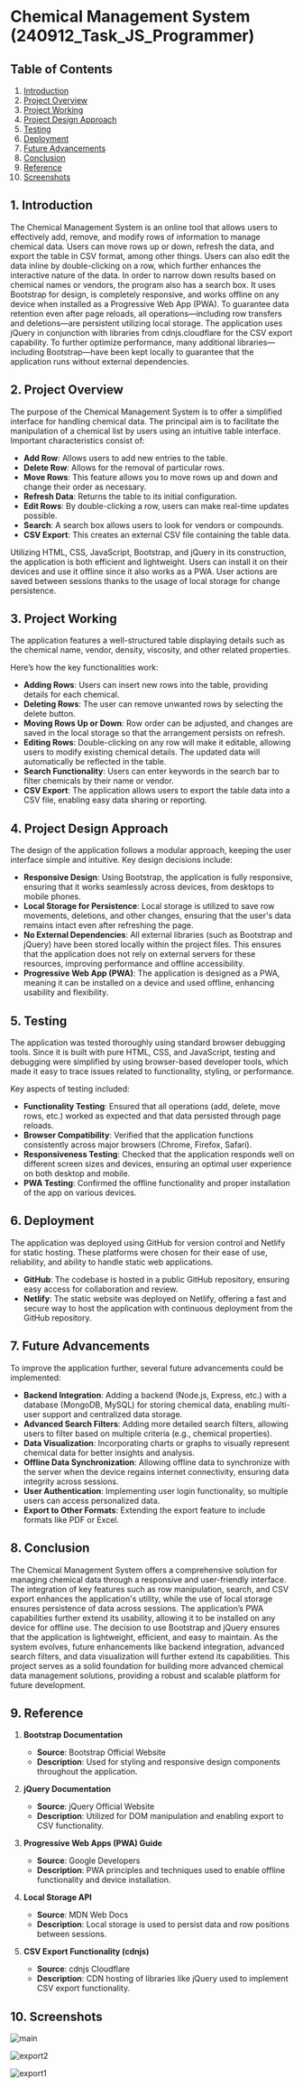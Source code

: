 # Chemical Management System (240912_Task_JS_Programmer)

## Table of Contents
1. [Introduction](#introduction)
2. [Project Overview](#project-overview)
3. [Project Working](#project-working)
4. [Project Design Approach](#project-design-approach)
5. [Testing](#testing)
6. [Deployment](#deployment)
7. [Future Advancements](#future-advancements)
8. [Conclusion](#conclusion)
9. [Reference](#reference)
10. [Screenshots](#screenshots)

## 1. Introduction
The Chemical Management System is an online tool that allows users to effectively add, remove, and modify rows of information to manage chemical data. Users can move rows up or down, refresh the data, and export the table in CSV format, among other things. Users can also edit the data inline by double-clicking on a row, which further enhances the interactive nature of the data. In order to narrow down results based on chemical names or vendors, the program also has a search box. It uses Bootstrap for design, is completely responsive, and works offline on any device when installed as a Progressive Web App (PWA). To guarantee data retention even after page reloads, all operations—including row transfers and deletions—are persistent utilizing local storage. The application uses jQuery in conjunction with libraries from cdnjs.cloudflare for the CSV export capability. To further optimize performance, many additional libraries—including Bootstrap—have been kept locally to guarantee that the application runs without external dependencies.

## 2. Project Overview
The purpose of the Chemical Management System is to offer a simplified interface for handling chemical data. The principal aim is to facilitate the manipulation of a chemical list by users using an intuitive table interface. Important characteristics consist of: 

- **Add Row**: Allows users to add new entries to the table. 
- **Delete Row**: Allows for the removal of particular rows. 
- **Move Rows**: This feature allows you to move rows up and down and change their order as necessary. 
- **Refresh Data**: Returns the table to its initial configuration. 
- **Edit Rows**: By double-clicking a row, users can make real-time updates possible. 
- **Search**: A search box allows users to look for vendors or compounds. 
- **CSV Export**: This creates an external CSV file containing the table data. 

Utilizing HTML, CSS, JavaScript, Bootstrap, and jQuery in its construction, the application is both efficient and lightweight. Users can install it on their devices and use it offline since it also works as a PWA. User actions are saved between sessions thanks to the usage of local storage for change persistence.

## 3. Project Working
The application features a well-structured table displaying details such as the chemical name, vendor, density, viscosity, and other related properties. 

Here’s how the key functionalities work:
- **Adding Rows**: Users can insert new rows into the table, providing details for each chemical.
- **Deleting Rows**: The user can remove unwanted rows by selecting the delete button.
- **Moving Rows Up or Down**: Row order can be adjusted, and changes are saved in the local storage so that the arrangement persists on refresh.
- **Editing Rows**: Double-clicking on any row will make it editable, allowing users to modify existing chemical details. The updated data will automatically be reflected in the table.
- **Search Functionality**: Users can enter keywords in the search bar to filter chemicals by their name or vendor.
- **CSV Export**: The application allows users to export the table data into a CSV file, enabling easy data sharing or reporting.

## 4. Project Design Approach
The design of the application follows a modular approach, keeping the user interface simple and intuitive. Key design decisions include:
- **Responsive Design**: Using Bootstrap, the application is fully responsive, ensuring that it works seamlessly across devices, from desktops to mobile phones.
- **Local Storage for Persistence**: Local storage is utilized to save row movements, deletions, and other changes, ensuring that the user's data remains intact even after refreshing the page.
- **No External Dependencies**: All external libraries (such as Bootstrap and jQuery) have been stored locally within the project files. This ensures that the application does not rely on external servers for these resources, improving performance and offline accessibility.
- **Progressive Web App (PWA)**: The application is designed as a PWA, meaning it can be installed on a device and used offline, enhancing usability and flexibility.

## 5. Testing
The application was tested thoroughly using standard browser debugging tools. Since it is built with pure HTML, CSS, and JavaScript, testing and debugging were simplified by using browser-based developer tools, which made it easy to trace issues related to functionality, styling, or performance.

Key aspects of testing included:
- **Functionality Testing**: Ensured that all operations (add, delete, move rows, etc.) worked as expected and that data persisted through page reloads.
- **Browser Compatibility**: Verified that the application functions consistently across major browsers (Chrome, Firefox, Safari).
- **Responsiveness Testing**: Checked that the application responds well on different screen sizes and devices, ensuring an optimal user experience on both desktop and mobile.
- **PWA Testing**: Confirmed the offline functionality and proper installation of the app on various devices.

## 6. Deployment
The application was deployed using GitHub for version control and Netlify for static hosting. These platforms were chosen for their ease of use, reliability, and ability to handle static web applications.
- **GitHub**: The codebase is hosted in a public GitHub repository, ensuring easy access for collaboration and review.
- **Netlify**: The static website was deployed on Netlify, offering a fast and secure way to host the application with continuous deployment from the GitHub repository.

## 7. Future Advancements
To improve the application further, several future advancements could be implemented:
- **Backend Integration**: Adding a backend (Node.js, Express, etc.) with a database (MongoDB, MySQL) for storing chemical data, enabling multi-user support and centralized data storage.
- **Advanced Search Filters**: Adding more detailed search filters, allowing users to filter based on multiple criteria (e.g., chemical properties).
- **Data Visualization**: Incorporating charts or graphs to visually represent chemical data for better insights and analysis.
- **Offline Data Synchronization**: Allowing offline data to synchronize with the server when the device regains internet connectivity, ensuring data integrity across sessions.
- **User Authentication**: Implementing user login functionality, so multiple users can access personalized data.
- **Export to Other Formats**: Extending the export feature to include formats like PDF or Excel.

## 8. Conclusion
The Chemical Management System offers a comprehensive solution for managing chemical data through a responsive and user-friendly interface. The integration of key features such as row manipulation, search, and CSV export enhances the application's utility, while the use of local storage ensures persistence of data across sessions. The application’s PWA capabilities further extend its usability, allowing it to be installed on any device for offline use. The decision to use Bootstrap and jQuery ensures that the application is lightweight, efficient, and easy to maintain. As the system evolves, future enhancements like backend integration, advanced search filters, and data visualization will further extend its capabilities. This project serves as a solid foundation for building more advanced chemical data management solutions, providing a robust and scalable platform for future development.

## 9. Reference
1. **Bootstrap Documentation**
   - **Source**: Bootstrap Official Website
   - **Description**: Used for styling and responsive design components throughout the application.
   
2. **jQuery Documentation**
   - **Source**: jQuery Official Website
   - **Description**: Utilized for DOM manipulation and enabling export to CSV functionality.

3. **Progressive Web Apps (PWA) Guide**
   - **Source**: Google Developers
   - **Description**: PWA principles and techniques used to enable offline functionality and device installation.

4. **Local Storage API**
   - **Source**: MDN Web Docs
   - **Description**: Local storage is used to persist data and row positions between sessions.

5. **CSV Export Functionality (cdnjs)**
   - **Source**: cdnjs Cloudflare
   - **Description**: CDN hosting of libraries like jQuery used to implement CSV export functionality.

## 10. Screenshots

![main](https://github.com/user-attachments/assets/7203e462-9b5f-4ca4-87d6-c1dd082d6ef1)

![export2](https://github.com/user-attachments/assets/b465155f-6e5f-4ed9-a3fa-abbbdb7f5363)

![export1](https://github.com/user-attachments/assets/4076d7fa-47a7-4944-a2d7-9267c2f5e8cd)
